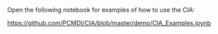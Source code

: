 

Open the following notebook for examples of how to use the CIA:

https://github.com/PCMDI/CIA/blob/master/demo/CIA_Examples.ipynb


